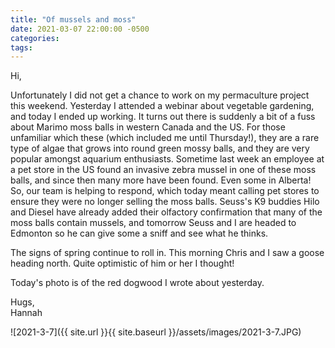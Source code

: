 ```yaml
---
title: "Of mussels and moss"
date: 2021-03-07 22:00:00 -0500
categories:
tags:
---
```


Hi,

Unfortunately I did not get a chance to work on my permaculture project this weekend. Yesterday I attended a webinar about vegetable gardening, and today I ended up working. It turns out there is suddenly a bit of a fuss about Marimo moss balls in western Canada and the US. For those unfamiliar which these (which included me until Thursday!), they are a rare type of algae that grows into round green mossy balls, and they are very popular amongst aquarium enthusiasts. Sometime last week an employee at a pet store in the US found an invasive zebra mussel in one of these moss balls, and since then many more have been found. Even some in Alberta! So, our team is helping to respond, which today meant calling pet stores to ensure they were no longer selling the moss balls. Seuss's K9 buddies Hilo and Diesel have already added their olfactory confirmation that many of the moss balls contain mussels, and tomorrow Seuss and I are headed to Edmonton so he can give some a sniff and see what he thinks.

The signs of spring continue to roll in. This morning Chris and I saw a goose heading north. Quite optimistic of him or her I thought!

Today's photo is of the red dogwood I wrote about yesterday.

Hugs,<br />
Hannah

![2021-3-7]({{ site.url }}{{ site.baseurl }}/assets/images/2021-3-7.JPG)